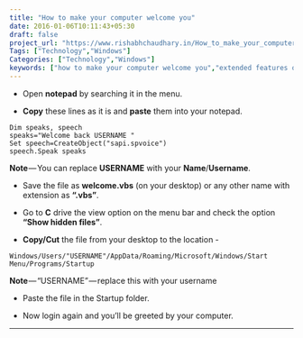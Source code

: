 ```yaml
---
title: "How to make your computer welcome you"
date: 2016-01-06T10:11:43+05:30
draft: false
project_url: "https://www.rishabhchaudhary.in/How_to_make_your_computer_Welcome_you.md/"
Tags: ["Technology","Windows"]
Categories: ["Technology","Windows"]
keywords: ["how to make your computer welcome you","extended features of windows"]
---
```


* Open **notepad** by searching it in the menu.

* **Copy** these lines as it is and **paste** them into your notepad.
```
Dim speaks, speech
speaks="Welcome back USERNAME "
Set speech=CreateObject("sapi.spvoice")
speech.Speak speaks
```
**Note** — You can replace **USERNAME** with your **Name**/**Username**.

* Save the file as **welcome.vbs** (on your desktop) or any other name with extension as **“.vbs”**.

* Go to **C** drive the view option on the menu bar and check the option **“Show hidden files”**.

* **Copy/Cut** the file from your desktop to the location -
```
Windows/Users/"USERNAME"/AppData/Roaming/Microsoft/Windows/Start Menu/Programs/Startup
```
**Note** — “USERNAME” — replace this with your username

* Paste the file in the Startup folder.

* Now login again and you’ll be greeted by your computer.

___________________________________________